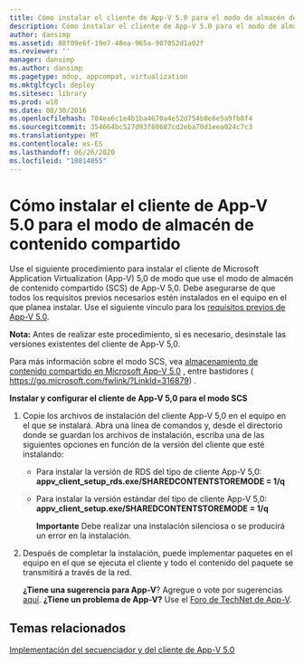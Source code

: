 ```yaml
---
title: Cómo instalar el cliente de App-V 5.0 para el modo de almacén de contenido compartido
description: Cómo instalar el cliente de App-V 5.0 para el modo de almacén de contenido compartido
author: dansimp
ms.assetid: 88f09e6f-19e7-48ea-965a-907052d1a02f
ms.reviewer: ''
manager: dansimp
ms.author: dansimp
ms.pagetype: mdop, appcompat, virtualization
ms.mktglfcycl: deploy
ms.sitesec: library
ms.prod: w10
ms.date: 08/30/2016
ms.openlocfilehash: 704ea6c1e4b1ba4670a4e52d754b8e6e5a9fb8f4
ms.sourcegitcommit: 354664bc527d93f80687cd2eba70d1eea024c7c3
ms.translationtype: MT
ms.contentlocale: es-ES
ms.lasthandoff: 06/26/2020
ms.locfileid: "10814055"
---
```

# Cómo instalar el cliente de App-V 5.0 para el modo de almacén de contenido compartido


Use el siguiente procedimiento para instalar el cliente de Microsoft Application Virtualization (App-V) 5,0 de modo que use el modo de almacén de contenido compartido (SCS) de App-V 5,0. Debe asegurarse de que todos los requisitos previos necesarios estén instalados en el equipo en el que planea instalar. Use el siguiente vínculo para los [requisitos previos de App-V 5,0](app-v-50-prerequisites.md).

**Nota:**  Antes de realizar este procedimiento, si es necesario, desinstale las versiones existentes del cliente de App-V 5,0.

 

Para más información sobre el modo SCS, vea [almacenamiento de contenido compartido en Microsoft App-V 5,0](https://go.microsoft.com/fwlink/?LinkId=316879) , entre bastidores ( https://go.microsoft.com/fwlink/?LinkId=316879) .

**Instalar y configurar el cliente de App-V 5,0 para el modo SCS**

1.  Copie los archivos de instalación del cliente App-V 5,0 en el equipo en el que se instalará. Abra una línea de comandos y, desde el directorio donde se guardan los archivos de instalación, escriba una de las siguientes opciones en función de la versión del cliente que esté instalando:

    -   Para instalar la versión de RDS del tipo de cliente App-V 5,0: **appv\_client\_setup\_rds.exe/SHAREDCONTENTSTOREMODE = 1/q**

    -   Para instalar la versión estándar del tipo de cliente App-V 5,0: **appv\_client\_setup.exe/SHAREDCONTENTSTOREMODE = 1/q**

        **Importante**  Debe realizar una instalación silenciosa o se producirá un error en la instalación.

         

2.  Después de completar la instalación, puede implementar paquetes en el equipo en el que se ejecuta el cliente y todo el contenido del paquete se transmitirá a través de la red.

    **¿Tiene una sugerencia para App-V**? Agregue o vote por sugerencias [aquí](http://appv.uservoice.com/forums/280448-microsoft-application-virtualization). **¿Tiene un problema de App-V?** Use el [Foro de TechNet de App-V](https://social.technet.microsoft.com/Forums/home?forum=mdopappv).

## Temas relacionados


[Implementación del secuenciador y del cliente de App-V 5.0](deploying-the-app-v-50-sequencer-and-client.md)

 

 





